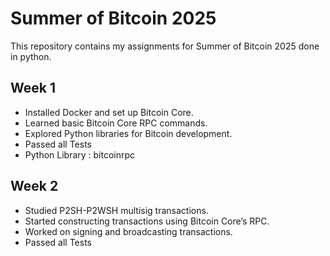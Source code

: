 # Summer of Bitcoin 2025

This repository contains my assignments for Summer of Bitcoin 2025 done in python. 

## Week 1  
- Installed Docker and set up Bitcoin Core.  
- Learned basic Bitcoin Core RPC commands.  
- Explored Python libraries for Bitcoin development.  
- Passed all Tests
- Python Library : bitcoinrpc

## Week 2  
- Studied P2SH-P2WSH multisig transactions.  
- Started constructing transactions using Bitcoin Core’s RPC.  
- Worked on signing and broadcasting transactions.  
- Passed all Tests